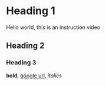 # Heading 1

Hello world, this is an instruction video

## Heading 2

### Heading 3

**bold**, [google url](https://google.com), *italics*
